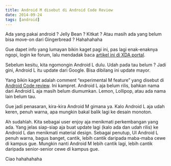 ```yaml
---
title: Android M disebut di Android Code Review
date: 2014-09-24
tags: [android]
---
```


Ada yang pakai android ? Jelly Bean ? Kitkat ? Atau masih ada yang belum bisa move-on dari Gingerbread ? Hahahahaha

Gue dapet info yang lumayan bikin kaget pagi ini, pas lagi enak-enaknya ngopi, login ke forum, lalu mendadak baca [artikel ini di XDA portal](http://www.xda-developers.com/android-m-mentions/).

Sebelum kesitu, kita ngomongin Android L dulu. Udah pada tau belum ? Jadi gini, Android L itu update dari Google. Bisa dibilang ini update mayor.

Yang bikin kaget adalah comment “experimental M feature” yang disebut di [Android Code review](https://android-review.googlesource.com/#/c/107482/). Ini kampret. Android L aja belum rilis, bahkan nama dari Android L aja masih belum diumumkan. Lemon, Lollipop, atau ada nama lain belum tau.

Gue jadi penasaran, kira-kira Android M gimana ya. Kalo Android L aja udah keren, penuh warna, apa mungkin bakal balik lagi ke desain monoton.

Ah sudahlah. Kita sebagai user enjoy aja menikmati perkembangan yang ada. Yang jelas siap-siap aja buat update lagi (kalo ada dan udah rilis) ke Android L dan menikmati material design. Sebagai penutup, UI Android L penuh warna, bagus banget, cantik, lebih cantik daripada maba-maba cewe di kampus gue. Mungkin nanti Android M lebih cantik lagi, lebih cantik daripada senior-senior cewe di kampus gue.

Ciao hahahahaha
